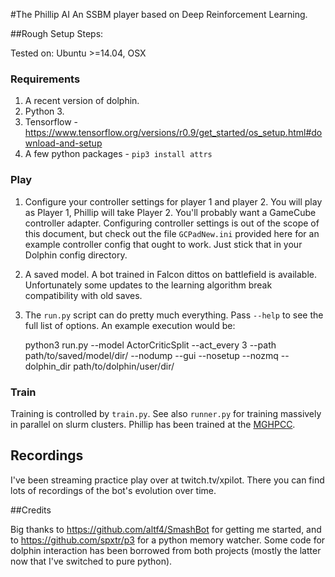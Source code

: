 #The Phillip AI
An SSBM player based on Deep Reinforcement Learning.

##Rough Setup Steps:

Tested on: Ubuntu >=14.04, OSX

### Requirements

1. A recent version of dolphin.
2. Python 3.
3. Tensorflow - https://www.tensorflow.org/versions/r0.9/get_started/os_setup.html#download-and-setup
4. A few python packages - `pip3 install attrs`

### Play

1. Configure your controller settings for player 1 and player 2. You will play as Player 1, Phillip will take Player 2. You'll probably want a GameCube controller adapter. Configuring controller settings is out of the scope of this document, but check out the file `GCPadNew.ini` provided here for an example controller config that ought to work. Just stick that in your Dolphin config directory.
2. A saved model. A bot trained in Falcon dittos on battlefield is available. Unfortunately some updates to the learning algorithm break compatibility with old saves.
3. The `run.py` script can do pretty much everything. Pass `--help` to see the full list of options. An example execution would be:

    python3 run.py --model ActorCriticSplit --act_every 3 --path path/to/saved/model/dir/ --nodump --gui --nosetup --nozmq --dolphin_dir path/to/dolphin/user/dir/

### Train

Training is controlled by `train.py`. See also `runner.py` for training massively in parallel on slurm clusters. Phillip has been trained at the [MGHPCC](http://www.mghpcc.org/).

## Recordings

I've been streaming practice play over at twitch.tv/xpilot. There you can find lots of recordings of the bot's evolution over time.

##Credits

Big thanks to https://github.com/altf4/SmashBot for getting me started, and to https://github.com/spxtr/p3 for a python memory watcher. Some code for dolphin interaction has been borrowed from both projects (mostly the latter now that I've switched to pure python).
